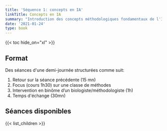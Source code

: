 ```yaml
---
title: 'Séquence 1: concepts en IA'
linkTitle: Concepts en IA
summary: "Introduction des concepts méthodologiques fondamentaux de l'IA et du machine-learning"
date: '2021-01-24'
type: book
---
```


<!-- {{< figure src="featured.jpg" >}} -->

{{< toc hide_on="xl" >}}

## Format

Des séances d'une demi-journée structurées comme suit:

1. Retour sur la séance précédente (15 mn)
2. Focus (cours 1h30) sur une classe de méthodes 
3. Intervention en binôme d’un biologiste/méthodologiste (1h)
4. Temps d'échange (30mn)

## Séances disponibles

{{< list_children >}}

